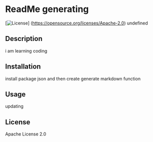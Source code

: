 
  # ReadMe generating
  [![License](https://img.shields.io/badge/License-Apache%202.0-blue.svg)]
  (https://opensource.org/licenses/Apache-2.0)
  undefined

  
  ## Description
  i am learning coding
  
  
  
  ## Installation
  install package json and then create generate markdown function 
  
  ## Usage
  updating
  
  ## License
  Apache License 2.0


 
  
  

